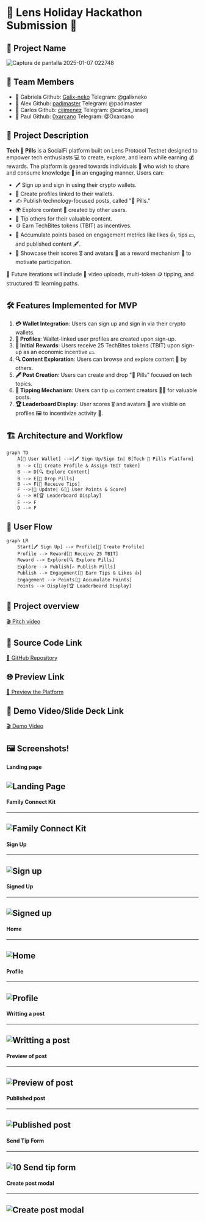 # 🌟 Lens Holiday Hackathon Submission 🌟

## 📛 Project Name

![Captura de pantalla 2025-01-07 022748](https://github.com/user-attachments/assets/ee4b9571-fcd2-41b8-be84-54404348e392)


## 👥 Team Members
- 👤 Gabriela    Github: [Galix-neko](https://github.com/Galix-neko)   Telegram: @galixneko
- 👤 Alex        Github: [padimaster](https://github.com/padimaster)   Telegram: @padimaster
- 👤 Carlos      Github: [cijimenez](https://github.com/cijimenez)     Telegram: @carlos_israelj
- 👤 Paul        Github: [0xarcano](https://github.com/0xarcano)       Telegram: @Oxarcano

## 📜 Project Description
**Tech 💊 Pills** is a SocialFi platform built on Lens Protocol Testnet designed to empower tech enthusiasts 💻 to create, explore, and learn while earning 💰 rewards. The platform is geared towards individuals 👥 who wish to share and consume knowledge 📖 in an engaging manner. Users can:

- 🖊️ Sign up and sign in using their crypto wallets.
- 👤 Create profiles linked to their wallets.
- ✍️ Publish technology-focused posts, called "💊 Pills."
- 🌍 Explore content 🧾 created by other users.
- 💸 Tip others for their valuable content.
- 🪙 Earn TechBites tokens (TBIT) as incentives.
- 🔢 Accumulate points based on engagement metrics like likes 👍, tips 💵, and published content 🖋️.
- 🏅 Showcase their scores 🎖️ and avatars 👤 as a reward mechanism 🎁 to motivate participation.

🔮 Future iterations will include 🎥 video uploads, multi-token 🪙 tipping, and structured 🏗️ learning paths.

## 🛠️ Features Implemented for MVP
1. **💳 Wallet Integration**: Users can sign up and sign in via their crypto wallets.
2. **👤 Profiles**: Wallet-linked user profiles are created upon sign-up.
3. **🎁 Initial Rewards**: Users receive 25 TechBites tokens (TBIT) upon sign-up as an economic incentive 💵.
4. **🔍 Content Exploration**: Users can browse and explore content 🧾 by others.
5. **🖋️ Post Creation**: Users can create and drop "💊 Pills" focused on tech topics.
6. **💸 Tipping Mechanism**: Users can tip 💵 content creators 🧑‍🎨 for valuable posts.
7. **🏆 Leaderboard Display**: User scores 🎖️ and avatars 👤 are visible on profiles 🖼️ to incentivize activity 🏅.

## 🏗️ Architecture and Workflow
```mermaid
graph TD
    A[👛 User Wallet] -->|🖊️ Sign Up/Sign In| B[Tech 💊 Pills Platform]
    B --> C[👤 Create Profile & Assign TBIT token]
    B --> D[🔍 Explore Content]
    B --> E[💊 Drop Pills]
    B --> F[💸 Receive Tips]
    F -->|🔄 Update| G[🎯 User Points & Score]
    G --> H[🏆 Leaderboard Display]
    E --> F
    D --> F
```

## 🔄 User Flow
```mermaid
graph LR
    Start[🖊️ Sign Up] --> Profile[👤 Create Profile]
    Profile --> Reward[🎁 Receive 25 TBIT]
    Reward --> Explore[🔍 Explore Pills]
    Explore --> Publish[✍️ Publish Pills]
    Publish --> Engagement[💸 Earn Tips & Likes 👍]
    Engagement --> Points[🎯 Accumulate Points]
    Points --> Display[🏆 Leaderboard Display]
```
## 🎥 Project overview
[🎬 Pitch video ](https://1drv.ms/v/s!AulCBAJ0X5uKm-hUmuDxKFgRE24vEg?e=nFBmy0)

## 🔗 Source Code Link
[🔧 GitHub Repository](https://github.com/padimaster/holiday-hackathon)

## 🌐 Preview Link
[🌟 Preview the Platform](https://your-platform-preview-link.com)

## 🎥 Demo Video/Slide Deck Link
[🎬 Demo Video](https://your-demo-video-link.com)

## 🖼️ Screenshots!

#### Landing page
![Landing Page](https://github.com/user-attachments/assets/60686093-d124-41b7-b074-ce2f925c8c8f)
---
#### Family Connect Kit
---
![Family Connect Kit](https://github.com/user-attachments/assets/f6c0b48e-e3cb-42ef-9aa9-92716e3c7c13)
---
#### Sign Up
---
![Sign up](https://github.com/user-attachments/assets/1be068fd-f26f-44d3-89bb-f3f8a37bca1f)
---
#### Signed Up
---
![Signed up](https://github.com/user-attachments/assets/195b0014-8bd5-4fbc-ae3c-69988f96a2d5)
---
#### Home
---
![Home](https://github.com/user-attachments/assets/3b96cb47-19d8-4858-8854-152ae703d87a)
---
#### Profile
---
![Profile](https://github.com/user-attachments/assets/20e7471a-d002-4401-97c7-ca7a1522ef48)
---
#### Writting a post
---
![Writting a post](https://github.com/user-attachments/assets/df53b3df-10f3-4084-ae8b-373401fcbc52)
---
#### Preview of post
---
![Preview of post](https://github.com/user-attachments/assets/ae1a60e9-6968-4df7-8325-184b69ddb62d)
---
#### Published post
---
![Published post](https://github.com/user-attachments/assets/750c0400-1683-4bb5-a182-fafe5b2c805a)
---
#### Send Tip Form
---
![10 Send tip form](https://github.com/user-attachments/assets/02339371-cd2f-4d35-bf77-6567c9e6baf6)
---
#### Create post modal
---
![Create post modal](https://github.com/user-attachments/assets/e206650d-aa3c-4065-b910-449b6033ea2b)
---
